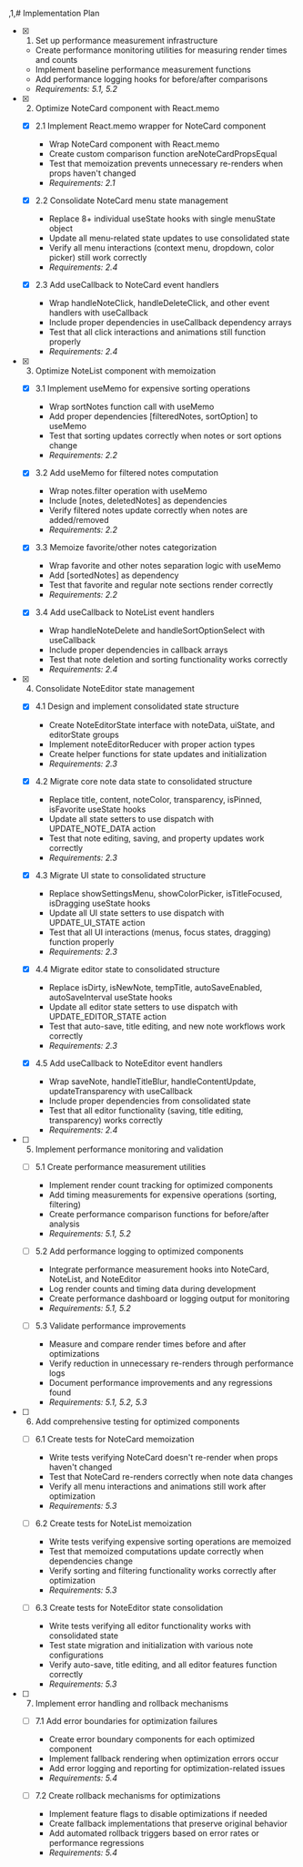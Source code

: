 ,1,# Implementation Plan

- [x] 1. Set up performance measurement infrastructure
  - Create performance monitoring utilities for measuring render times and counts
  - Implement baseline performance measurement functions
  - Add performance logging hooks for before/after comparisons
  - _Requirements: 5.1, 5.2_

- [x] 2. Optimize NoteCard component with React.memo
  - [x] 2.1 Implement React.memo wrapper for NoteCard component
    - Wrap NoteCard component with React.memo
    - Create custom comparison function areNoteCardPropsEqual
    - Test that memoization prevents unnecessary re-renders when props haven't changed
    - _Requirements: 2.1_

  - [x] 2.2 Consolidate NoteCard menu state management
    - Replace 8+ individual useState hooks with single menuState object
    - Update all menu-related state updates to use consolidated state
    - Verify all menu interactions (context menu, dropdown, color picker) still work correctly
    - _Requirements: 2.4_

  - [x] 2.3 Add useCallback to NoteCard event handlers
    - Wrap handleNoteClick, handleDeleteClick, and other event handlers with useCallback
    - Include proper dependencies in useCallback dependency arrays
    - Test that all click interactions and animations still function properly
    - _Requirements: 2.4_

- [x] 3. Optimize NoteList component with memoization
  - [x] 3.1 Implement useMemo for expensive sorting operations
    - Wrap sortNotes function call with useMemo
    - Add proper dependencies [filteredNotes, sortOption] to useMemo
    - Test that sorting updates correctly when notes or sort options change
    - _Requirements: 2.2_

  - [x] 3.2 Add useMemo for filtered notes computation
    - Wrap notes.filter operation with useMemo
    - Include [notes, deletedNotes] as dependencies
    - Verify filtered notes update correctly when notes are added/removed
    - _Requirements: 2.2_

  - [x] 3.3 Memoize favorite/other notes categorization
    - Wrap favorite and other notes separation logic with useMemo
    - Add [sortedNotes] as dependency
    - Test that favorite and regular note sections render correctly
    - _Requirements: 2.2_

  - [x] 3.4 Add useCallback to NoteList event handlers
    - Wrap handleNoteDelete and handleSortOptionSelect with useCallback
    - Include proper dependencies in callback arrays
    - Test that note deletion and sorting functionality works correctly
    - _Requirements: 2.4_

- [x] 4. Consolidate NoteEditor state management
  - [x] 4.1 Design and implement consolidated state structure
    - Create NoteEditorState interface with noteData, uiState, and editorState groups
    - Implement noteEditorReducer with proper action types
    - Create helper functions for state updates and initialization
    - _Requirements: 2.3_

  - [x] 4.2 Migrate core note data state to consolidated structure
    - Replace title, content, noteColor, transparency, isPinned, isFavorite useState hooks
    - Update all state setters to use dispatch with UPDATE_NOTE_DATA action
    - Test that note editing, saving, and property updates work correctly
    - _Requirements: 2.3_

  - [x] 4.3 Migrate UI state to consolidated structure
    - Replace showSettingsMenu, showColorPicker, isTitleFocused, isDragging useState hooks
    - Update all UI state setters to use dispatch with UPDATE_UI_STATE action
    - Test that all UI interactions (menus, focus states, dragging) function properly
    - _Requirements: 2.3_

  - [x] 4.4 Migrate editor state to consolidated structure
    - Replace isDirty, isNewNote, tempTitle, autoSaveEnabled, autoSaveInterval useState hooks
    - Update all editor state setters to use dispatch with UPDATE_EDITOR_STATE action
    - Test that auto-save, title editing, and new note workflows work correctly
    - _Requirements: 2.3_

  - [x] 4.5 Add useCallback to NoteEditor event handlers
    - Wrap saveNote, handleTitleBlur, handleContentUpdate, updateTransparency with useCallback
    - Include proper dependencies from consolidated state
    - Test that all editor functionality (saving, title editing, transparency) works correctly
    - _Requirements: 2.4_

- [ ] 5. Implement performance monitoring and validation
  - [ ] 5.1 Create performance measurement utilities
    - Implement render count tracking for optimized components
    - Add timing measurements for expensive operations (sorting, filtering)
    - Create performance comparison functions for before/after analysis
    - _Requirements: 5.1, 5.2_

  - [ ] 5.2 Add performance logging to optimized components
    - Integrate performance measurement hooks into NoteCard, NoteList, and NoteEditor
    - Log render counts and timing data during development
    - Create performance dashboard or logging output for monitoring
    - _Requirements: 5.1, 5.2_

  - [ ] 5.3 Validate performance improvements
    - Measure and compare render times before and after optimizations
    - Verify reduction in unnecessary re-renders through performance logs
    - Document performance improvements and any regressions found
    - _Requirements: 5.1, 5.2, 5.3_

- [ ] 6. Add comprehensive testing for optimized components
  - [ ] 6.1 Create tests for NoteCard memoization
    - Write tests verifying NoteCard doesn't re-render when props haven't changed
    - Test that NoteCard re-renders correctly when note data changes
    - Verify all menu interactions and animations still work after optimization
    - _Requirements: 5.3_

  - [ ] 6.2 Create tests for NoteList memoization
    - Write tests verifying expensive sorting operations are memoized
    - Test that memoized computations update correctly when dependencies change
    - Verify sorting and filtering functionality works correctly after optimization
    - _Requirements: 5.3_

  - [ ] 6.3 Create tests for NoteEditor state consolidation
    - Write tests verifying all editor functionality works with consolidated state
    - Test state migration and initialization with various note configurations
    - Verify auto-save, title editing, and all editor features function correctly
    - _Requirements: 5.3_

- [ ] 7. Implement error handling and rollback mechanisms
  - [ ] 7.1 Add error boundaries for optimization failures
    - Create error boundary components for each optimized component
    - Implement fallback rendering when optimization errors occur
    - Add error logging and reporting for optimization-related issues
    - _Requirements: 5.4_

  - [ ] 7.2 Create rollback mechanisms for optimizations
    - Implement feature flags to disable optimizations if needed
    - Create fallback implementations that preserve original behavior
    - Add automated rollback triggers based on error rates or performance regressions
    - _Requirements: 5.4_